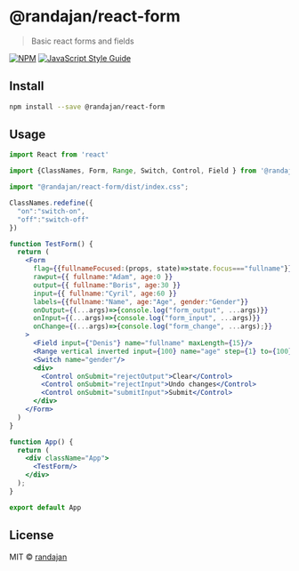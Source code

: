 # @randajan/react-form

> Basic react forms and fields

[![NPM](https://img.shields.io/npm/v/@randajan/react-form.svg)](https://www.npmjs.com/package/@randajan/react-form) [![JavaScript Style Guide](https://img.shields.io/badge/code_style-standard-brightgreen.svg)](https://standardjs.com)

## Install

```bash
npm install --save @randajan/react-form
```

## Usage

```jsx
import React from 'react'

import {ClassNames, Form, Range, Switch, Control, Field } from '@randajan/react-form';

import "@randajan/react-form/dist/index.css";

ClassNames.redefine({
  "on":"switch-on",
  "off":"switch-off"
})

function TestForm() {
  return (
    <Form
      flag={{fullnameFocused:(props, state)=>state.focus==="fullname"}}
      rawput={{ fullname:"Adam", age:0 }}
      output={{ fullname:"Boris", age:30 }}
      input={{ fullname:"Cyril", age:60 }}
      labels={{fullname:"Name", age:"Age", gender:"Gender"}}
      onOutput={(...args)=>{console.log("form_output", ...args)}}
      onInput={(...args)=>{console.log("form_input", ...args)}}
      onChange={(...args)=>{console.log("form_change", ...args);}}
    >
      <Field input={"Denis"} name="fullname" maxLength={15}/>
      <Range vertical inverted input={100} name="age" step={1} to={100}/>
      <Switch name="gender"/>
      <div>
        <Control onSubmit="rejectOutput">Clear</Control>
        <Control onSubmit="rejectInput">Undo changes</Control>
        <Control onSubmit="submitInput">Submit</Control>
      </div>
    </Form>
  )
}

function App() {
  return (
    <div className="App">
      <TestForm/>
    </div>
  );
}

export default App

```

## License

MIT © [randajan](https://github.com/randajan)
